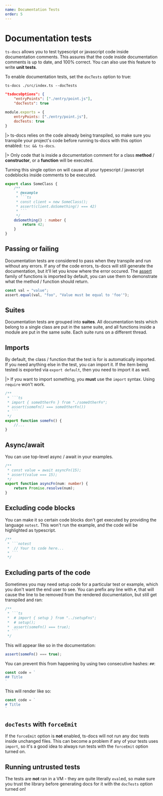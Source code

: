 ```yaml
---
name: Documentation Tests
order: 5
---
```


# Documentation tests

`ts-docs` allows you to test typescript or javascript code inside documentation comments. This assures that the code inside documentation comments is up to date, and 100% correct. You can also use this feature to write **unit tests**.

To enable documentation tests, set the `docTests` option to true:

``` --CLI
ts-docs ./src/index.ts --docTests
```
```json --tsconfig.json
"tsdocsOptions": {
    "entryPoints": ["./entry/point.js"],
    "docTests": true
```
```js --tsdocs.config.js
module.exports = {
    entryPoints: ["./entry/point.js"],
    docTests: true
}
```

|> ts-docs relies on the code already being transpiled, so make sure you transpile your project's code before running ts-docs with this option enabled: `tsc && ts-docs`.

|> Only code that is inside a documentation comment for a class **method** / **constructor**, or a **function** will be executed.

Turning this single option on will cause all your typescript / javascript codeblocks inside comments to be executed.

```ts
export class SomeClass {
    /**
     * @example
     * ```ts
     * const client = new SomeClass();
     * assert(client.doSomething() === 42)
     * ```
     */
    doSomething() : number {
        return 42;
    }
}
```

## Passing or failing

Documentation tests are considered to pass when they transpile and run without any errors. If any of the code errors, ts-docs will still generate the documentation, but it'll let you know where the error occured. The [assert](https://nodejs.org/api/assert.html) family of functions is imported by default, you can use them to demonstrate what the method / function should return.

```ts
const val = "value";
assert.equal(val, "foo", "Value must be equal to 'foo'");
```

## Suites

Documentation tests are grouped into **suites**. All documentation tests which belong to a single class are put in the same suite, and all functions inside a module are put in the same suite. Each suite runs on a different thread.

## Imports

By default, the class / function that the test is for is automatically imported. If you need anything else in the test, you can import it. If the item being tested is exported via `export default`, then you need to import it as well.

|> If you want to import something, you **must** use the `import` syntax. Using `require` won't work.

```ts
/**
 * ```ts
 * import { someOtherFn } from "./someOtherFn";
 * assert(someFn() === someOtherFn())
 * ```
 */
export function someFn() {
    //...
}
```

## Async/await

You can use top-level async / await in your examples. 

```ts
/**
 * const value = await asyncFn(15);
 * assert(value === 15);
 */
export function asyncFn(num: number) {
    return Promise.resolve(num);
}
```

## Excluding code blocks

You can make it so certain code blocks don't get executed by providing the language `notest`. This won't run the example, and the code will be highlighted as typescript.

```ts
/**
 * ```notest
 *  // Your ts code here...
 * ```
 */
```

## Excluding parts of the code

Sometimes you may need setup code for a particular test or example, which you don't want the end user to see. You can prefix any line with `#`, that will cause the line to be removed from the rendered documentation, but still get transpiled and ran:

```ts
/**
 * ```ts
 *  # import { setup } from "../setupFns";
 *  # setup();
 *  assert(someFn() === true);
 * ```
 */
```

This will appear like so in the documentation:

```ts
assert(someFn() === true);
```

You can prevent this from happening by using two consecutive hashes: `##`:

```ts
const code = `
## Title
`
```

This will render like so:

```ts
const code = `
# Title
`
```

## `docTests` with `forceEmit`

If the `forceEmit` option is **not** enabled, ts-docs will not run any doc tests inside unchanged files. This can become a problem if any of your tests uses `import`, so it's a good idea to always run tests with the `forceEmit` option turned on.

## Running untrusted tests

The tests are **not** ran in a VM - they are quite literally `eval`ed, so make sure you trust the library before generating docs for it with the `docTests` option turned on!